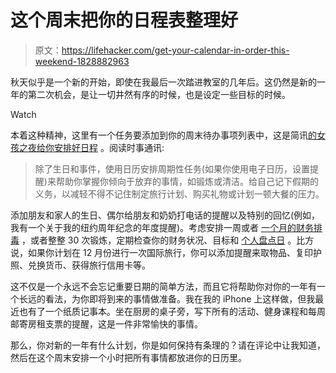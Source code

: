# 这个周末把你的日程表整理好

> 原文：<https://lifehacker.com/get-your-calendar-in-order-this-weekend-1828882963>

秋天似乎是一个新的开始，即使在我最后一次踏进教室的几年后。这仍然是新的一年的第二次机会，是让一切井然有序的时候，也是设定一些目标的时候。

Watch

本着这种精神，这里有一个任务要添加到你的周末待办事项列表中，这是简讯[的女孩之夜给你安排好日程](https://mailchi.mp/girlsnightinclub/issue-84?e=b0b0a5ae3e) 。阅读时事通讯:

> 除了生日和事件，使用日历安排周期性任务(如果你使用电子日历，设置提醒)来帮助你掌握你倾向于放弃的事情，如锻炼或清洁。给自己记下假期的义务，以减轻不得不记住制定旅行计划、购买礼物或计划一顿大餐的压力。

添加朋友和家人的生日、偶尔给朋友和奶奶打电话的提醒以及特别的回忆(例如，我有一个关于我的纽约周年纪念的年度提醒)。考虑安排一周或者 [一个月的财务排毒](https://twocents.lifehacker.com/howd-you-do-on-your-month-long-financial-detox-1823370993) ，或者整整 30 次锻炼，定期检查你的财务状况、目标和 [个人盘点日](https://twocents.lifehacker.com/schedule-a-personal-inventory-day-each-month-1821807681) 。比方说，如果你计划在 12 月份进行一次国际旅行，你可以添加提醒来取物品、复印护照、兑换货币、获得旅行信用卡等。

这不仅是一个永远不会忘记重要日期的简单方法，而且它将帮助你对你的一年有一个长远的看法，为你即将到来的事情做准备。我在我的 iPhone 上这样做，但我最近也有了一个纸质记事本。坐在厨房的桌子旁，写下所有的活动、健身课程和每周邮寄房租支票的提醒，这是一件非常愉快的事情。

那么，你对新的一年有什么计划，你是如何保持有条理的？请在评论中让我知道，然后在这个周末安排一个小时把所有事情都放进你的日历里。